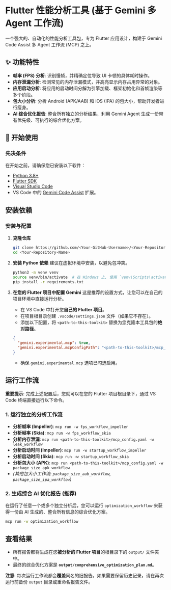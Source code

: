 # Flutter 性能分析工具 (基于 Gemini 多 Agent 工作流)

一个强大的、自动化的性能分析工具包，专为 Flutter 应用设计，构建于 Gemini Code Assist 多 Agent 工作流 (MCP) 之上。

## ✨ 功能特性

*   **帧率 (FPS) 分析**: 识别慢帧，并精确定位导致 UI 卡顿的具体耗时操作。
*   **内存泄漏分析**: 检测常见的内存泄漏模式，并高亮显示内存占用异常的对象。
*   **应用启动分析**: 将应用的启动时间分解为引擎加载、框架初始化和首帧渲染等多个阶段。
*   **包大小分析**: 分析 Android (APK/AAB) 和 iOS (IPA) 的包大小，帮助开发者进行瘦身。
*   **AI 综合优化报告**: 整合所有独立的分析结果，利用 Gemini Agent 生成一份带有优先级、可执行的综合优化方案。

## 🚀 开始使用

### 先决条件

在开始之前，请确保您已安装以下软件：

*   [Python 3.8+](https://www.python.org/)
*   [Flutter SDK](https://flutter.dev/docs/get-started/install)
*   [Visual Studio Code](https://code.visualstudio.com/)
*   VS Code 中的 [Gemini Code Assist](https://marketplace.visualstudio.com/items?itemName=GoogleCloudTools.gemini-code-assist) 扩展。

## 安装依赖

### 安装与配置

1.  **克隆仓库**
    ```bash
    git clone https://github.com/<Your-GitHub-Username>/<Your-Repository-Name>.git
    cd <Your-Repository-Name>
    ```

2.  **安装 Python 依赖**
    建议在虚拟环境中安装，以避免包冲突。
    ```bash
    python3 -m venv venv
    source venv/bin/activate  # 在 Windows 上, 使用 `venv\Scripts\activate`
    pip install -r requirements.txt
    ```

3.  **在您的 Flutter 项目中配置 Gemini**
    这是推荐的设置方式，让您可以在自己的项目环境中直接运行分析。

    *   在 VS Code 中打开您**自己的 Flutter 项目**。
    *   在项目根目录创建 `.vscode/settings.json` 文件（如果它不存在）。
    *   添加以下配置，将 `<path-to-this-toolkit>` 替换为您克隆本工具包的**绝对路径**。
      ```json
      {
        "gemini.experimental.mcp": true,
        "gemini.experimental.mcpConfigPath": "<path-to-this-toolkit>/mcp_config.yaml"
      }
      ```
    *   确保 `gemini.experimental.mcp` 选项已勾选启用。

## 运行工作流

**重要提示**: 完成上述配置后，您就可以在您的 Flutter 项目根目录下，通过 VS Code 终端直接运行以下命令。

### 1. 运行独立的分析工作流

*   **分析帧率 (Impeller)**: `mcp run -w fps_workflow_impeller`
*   **分析帧率 (Skia)**: `mcp run -w fps_workflow_skia`
*   **分析内存泄漏**: `mcp run <path-to-this-toolkit>/mcp_config.yaml -w leak_workflow`
*   **分析启动时间 (Impeller)**: `mcp run -w startup_workflow_impeller`
*   **分析启动时间 (Skia)**: `mcp run -w startup_workflow_skia`
*   **分析包大小 (APK)**: `mcp run <path-to-this-toolkit>/mcp_config.yaml -w package_size_apk_workflow`
*   *(其他包大小工作流: `package_size_aab_workflow`, `package_size_ipa_workflow`)*

### 2. 生成综合 AI 优化报告 (推荐)

在运行了任意一个或多个独立分析后，您可以运行 `optimization_workflow` 来获得一份由 AI 生成的、整合所有信息的综合优化方案。

```bash
mcp run -w optimization_workflow
```

## 查看结果

*   所有报告都将生成在您**被分析的 Flutter 项目**的根目录下的 `output/` 文件夹中。
*   最终的综合优化方案是 **`output/comprehensive_optimization_plan.md`**。

**注意**: 每次运行工作流都会**覆盖**同名的旧报告。如果需要保留历史记录，请在再次运行前备份 `output` 目录或重命名报告文件。
